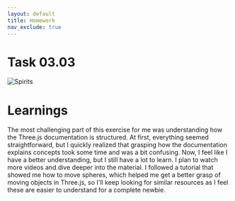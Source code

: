 ```yaml
---
layout: default
title: Homework
nav_exclude: true
---
```


# Task 03.03

![Spirits](./assets/spirits.gif)


# Learnings

The most challenging part of this exercise for me was understanding how the Three.js documentation is structured. At first, everything seemed straightforward, but I quickly realized that grasping how the documentation explains concepts took some time and was a bit confusing. Now, I feel like I have a better understanding, but I still have a lot to learn. I plan to watch more videos and dive deeper into the material. I followed a tutorial that showed me how to move spheres, which helped me get a better grasp of moving objects in Three.js, so I'll keep looking for similar resources as I feel these are easier to understand for a complete newbie.
